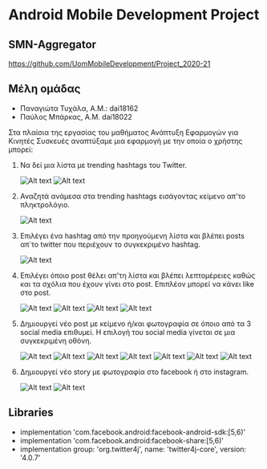 # Android Mobile Development Project
## SMN-Aggregator
https://github.com/UomMobileDevelopment/Project_2020-21

## Μέλη ομάδας
  - Παναγιώτα Τυχάλα, Α.Μ.: dai18162
  - Παύλος Μπάρκας, Α.Μ. dai18022

Στα πλαίσια της εργασίας του μαθήματος Ανάπτυξη Εφαρμογών για Κινητές Συσκευές 
αναπτύξαμε μια εφαρμογή με την οποία ο χρήστης μπορεί:
  1. Να δεί μια λίστα με trending hashtags του Twitter.
  
     ![Alt text](https://i.postimg.cc/R0MwcrJn/readme1.jpg)
     ![Alt text](https://i.postimg.cc/BvMHph27/readme2.jpg)
 
  2. Αναζητά ανάμεσα στα trending hashtags εισάγοντας κείμενο απ'το πληκτρολόγιο.
  
     ![Alt text](https://i.postimg.cc/63qRmd0W/readme3.jpg)
  
  3. Επιλέγει ένα hashtag από την προηγούμενη λίστα και βλέπει posts απ΄το twitter
     που περιέχουν το συγκεκριμένο hashtag.
     
     ![Alt text](https://i.postimg.cc/3rPS2R84/readme4.jpg)
     
  4. Επιλέγει όποιο post θέλει απ'τη λίστα και βλέπει λεπτομέρειες καθώς και 
     τα σχόλια που έχουν γίνει στο post. Επιπλέον μπορεί να κάνει like στο post.
     
     ![Alt text](https://i.postimg.cc/3ryfypTQ/readme5.jpg)
     ![Alt text](https://i.postimg.cc/QVGTCvrC/readme6.jpg)
     ![Alt text](https://i.postimg.cc/76R78fsg/readme7.jpg)
     ![Alt text](https://i.postimg.cc/gj6hYmQ1/readme8.jpg)
     
  5. Δημιουργεί νέο post με κείμενο ή/και φωτογραφία σε όποιο από τα 3 social media
     επιθυμεί. Η επιλογή του social media γίνεται σε μια συγκεκριμένη οθόνη.
     
     ![Alt text](https://i.postimg.cc/5NLPgVyP/readme9.jpg)
     ![Alt text](https://i.postimg.cc/6pKM1mGB/readme10.jpg)
     ![Alt text](https://i.postimg.cc/g2Kg9Hv8/readme11.jpg)
     ![Alt text](https://i.postimg.cc/wBfFMx4B/readme12.jpg)
     ![Alt text](https://i.postimg.cc/Ls6NmgT7/readme13.jpg)
     ![Alt text](https://i.postimg.cc/9MspP8h5/readme15.jpg)
     ![Alt text](https://i.postimg.cc/GtYjXFLB/readme16.jpg)
     
  6. Δημιουργεί νέο story με φωτογραφία στο facebook ή στο instagram. 
  
     ![Alt text](https://i.postimg.cc/XJrLCMtk/readme14.jpg)
     ![Alt text](https://i.postimg.cc/9MspP8h5/readme15.jpg)

## Libraries
  - implementation 'com.facebook.android:facebook-android-sdk:[5,6)'
  - implementation 'com.facebook.android:facebook-share:[5,6)'
  - implementation group: 'org.twitter4j', name: 'twitter4j-core', version: '4.0.7'
